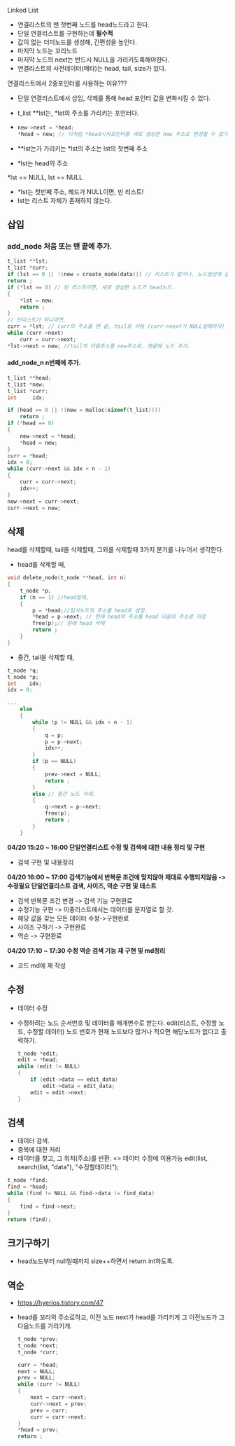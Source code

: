 Linked List

- 연결리스트의 맨 첫번째 노드를 head노드라고 한다.
- 단일 연결리스트를 구현하는데 **필수적**
- 값이 없는 더미노드를 생성해, 간편성을 높인다. 
- 마지막 노드는 꼬리노드
- 마지막 노드의 next는 반드시 NULL을 가리키도록해야한다.
- 연결리스트의 사전데이터(메타)는 head, tail, size가 있다.

연결리스트에서 2중포인터를 사용하는 이유???

- 단일 연결리스트에서 삽입, 삭제를 통해 head 포인터 값을 변화시킬 수 있다.

- t_list  **lst는, *lst의 주소를 가리키는 포인터다.

- ```c
  new->next = *head;
  *head = new; // 이처럼 *head시작포인터를 새로 생성한 new 주소로 변경할 수 있기 때문에 이중포인터로 선언
  ```

  

- **lst는가 가리키는 *lst의 주소는 lst의 첫번째 주소

- *lst는 head의 주소

*lst == NULL, lst == NULL

- *lst는 첫번째 주소, 헤드가 NULL이면, 빈 리스트!
- lst는 리스트 자체가 존재하지 않는다.

## 삽입

### add_node 처음 또는 맨 끝에 추가.

```c
t_list **lst;
t_list *curr;
if (lst == 0 || !(new = create_node(data))) // 리스트가 없거나, 노드생성에 실패했을때.
return ;
if (*lst == 0) // 빈 리스트이면, 새로 생성한 노드가 head노드.
{
	*lst = new;
	return ;
}
// 빈리스트가 아니라면,
curr = *lst; // curr의 주소를 맨 끝, tail로 이동 (curr->next가 NULL일때까지)
while (curr->next)
	curr = curr->next;
*lst->next = new; //tail의 다음주소를 new주소로. 맨끝에 노드 추가.
```

#### add_node_n n번째에 추가.

```c
t_list **head;
t_list *new;
t_list *curr;
int 	idx;

if (head == 0 || !(new = malloc(sizeof(t_list))))
	return ;
if (*head == 0)
{
	new->next = *head;
    *head = new;
}
curr = *head;
idx = 0;
while (curr->next && idx < n - 1)
{
    curr = curr->next;
    idx++;
}
new->next = curr->next;
curr->next = new;
```

## 삭제

head를 삭제할때, tail을 삭제할때, 그외를 삭제할때 3가지 분기를 나누어서 생각한다.

- head를 삭제할 때,

```c
void delete_node(t_node **head, int n)
{
	t_node *p;
	if (n == 1) //head일때,
	{
		p = *head;//임시노드의 주소를 head로 설정.
		*head = p->next; // 현재 head의 주소를 head 다음의 주소로 지정
		free(p);// 원래 head 삭제
		return ;
	}
}
```

- 중간, tail을 삭제할 때,

```c
t_node *q;
t_node *p;
int	   idx;
idx = 0;

...
    else
    {
        while (p != NULL && idx < n - 1)
        {
            q = p;
            p = p->next;
            idx++;
        }
        if (p == NULL)
        {
            prev->next = NULL;
            return ;
        }
        else // 중간 노드 삭제.
        {
            q->next = p->next;
            free(p);
            return ;
        }
    }

```

**04/20 15:20 ~ 16:00 단일연결리스트 수정 및 검색에 대한 내용 정리 및 구현**

- 검색 구현 및 내용정리

**04/20 16:00 ~ 17:00  검색기능에서 반복문 조건에 맞지않아 제대로 수행되지않음 -> 수정필요 단일연결리스트 검색, 사이즈, 역순 구현 및 테스트**

- 검색 반복문 조건 변경 -> 검색 기능 구현완료
- 수정기능 구현 -> 이중리스트에서는 데이터를 문자열로 할 것. 
- 해당 값을 갖는 모든 데이터 수정->구현완료
- 사이즈 구하기 -> 구현완료
- 역순 -> 구현완료

**04/20 17:10 ~ 17:30 수정 역순 검색 기능 재 구현 및 md정리**

- 코드 md에 재 작성

## 수정

- 데이터 수정

- 수정하려는 노드 순서번호 및 데이터를 매개변수로 받는다. edit(리스트, 수정할 노드, 수정할 데이터) 노드 번호가 현재 노드보다 많거나 적으면 해당노드가 없다고 출력하기.

  ```c
  t_node *edit;
  edit = *head;
  while (edit != NULL)
  {
      if (edit->data == edit_data)
          edit->data = edit_data;
      edit = edit->next;
  }
  ```

  

## 검색

- 데이터 검색.
- 중복에 대한 처리
- 데이터를 찾고, 그 위치(주소)를 반환. =>  데이터 수정에 이용가능 edit(list, search(list, "data"), "수정할데이터"); 

```c
t_node *find;
find = *head;
while (find != NULL && find->data != find_data)
{
    find = find->next;
}
return (find);
```



## 크기구하기

- head노드부터 null일떄까지 size++하면서 return  int하도록.

## 역순

- https://hyerios.tistory.com/47

- head를 꼬리의 주소로하고, 이전 노드 next가 head를 가리키게 그 이전노드가 그 다음노드를 가리키게.

  ```c
  t_node *prev;
  t_node *next;
  t_node *curr;
  
  curr = *head;
  next = NULL;
  prev = NULL;
  while (curr != NULL)
  {
      next = curr->next;
      curr->next = prev;
      prev = curr;
      curr = curr->next;
  }
  *head = prev;
  return ;
  ```

  



